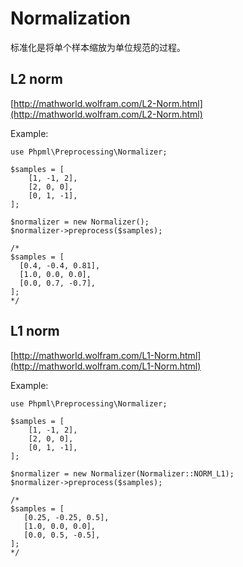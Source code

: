 # Normalization

标准化是将单个样本缩放为单位规范的过程。

## L2 norm

[http://mathworld.wolfram.com/L2-Norm.html](http://mathworld.wolfram.com/L2-Norm.html)

Example:

```
use Phpml\Preprocessing\Normalizer;

$samples = [
    [1, -1, 2],
    [2, 0, 0],
    [0, 1, -1],
];

$normalizer = new Normalizer();
$normalizer->preprocess($samples);

/*
$samples = [
  [0.4, -0.4, 0.81],
  [1.0, 0.0, 0.0],
  [0.0, 0.7, -0.7],
];
*/

```

## L1 norm

[http://mathworld.wolfram.com/L1-Norm.html](http://mathworld.wolfram.com/L1-Norm.html)

Example:

```
use Phpml\Preprocessing\Normalizer;

$samples = [
    [1, -1, 2],
    [2, 0, 0],
    [0, 1, -1],
];

$normalizer = new Normalizer(Normalizer::NORM_L1);
$normalizer->preprocess($samples);

/*
$samples = [
   [0.25, -0.25, 0.5],
   [1.0, 0.0, 0.0],
   [0.0, 0.5, -0.5],
];
*/

```
